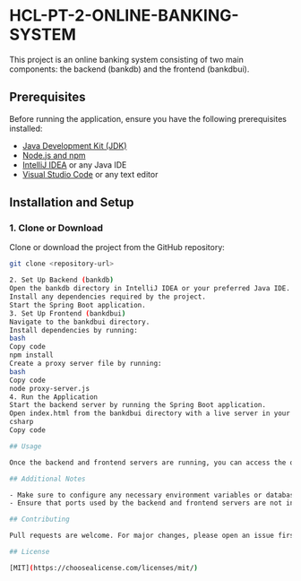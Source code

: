 # HCL-PT-2-ONLINE-BANKING-SYSTEM

This project is an online banking system consisting of two main components: the backend (bankdb) and the frontend (bankdbui).

## Prerequisites

Before running the application, ensure you have the following prerequisites installed:

- [Java Development Kit (JDK)](https://www.oracle.com/java/technologies/javase-jdk11-downloads.html)
- [Node.js and npm](https://nodejs.org/)
- [IntelliJ IDEA](https://www.jetbrains.com/idea/) or any Java IDE
- [Visual Studio Code](https://code.visualstudio.com/) or any text editor

## Installation and Setup

### 1. Clone or Download

Clone or download the project from the GitHub repository:

```bash
git clone <repository-url>

2. Set Up Backend (bankdb)
Open the bankdb directory in IntelliJ IDEA or your preferred Java IDE.
Install any dependencies required by the project.
Start the Spring Boot application.
3. Set Up Frontend (bankdbui)
Navigate to the bankdbui directory.
Install dependencies by running:
bash
Copy code
npm install
Create a proxy server file by running:
bash
Copy code
node proxy-server.js
4. Run the Application
Start the backend server by running the Spring Boot application.
Open index.html from the bankdbui directory with a live server in your browser.
csharp
Copy code

## Usage

Once the backend and frontend servers are running, you can access the online banking system by visiting the URL provided by the frontend server.

## Additional Notes

- Make sure to configure any necessary environment variables or database connections according to your setup.
- Ensure that ports used by the backend and frontend servers are not in use by other applications.

## Contributing

Pull requests are welcome. For major changes, please open an issue first to discuss what you would like to change.

## License

[MIT](https://choosealicense.com/licenses/mit/)
